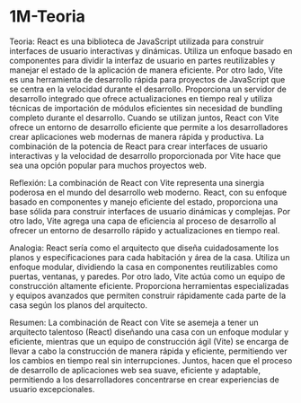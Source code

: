 # 1M-Teoria
Teoria: React es una biblioteca de JavaScript utilizada para construir interfaces de usuario interactivas y dinámicas. Utiliza un enfoque basado en componentes para dividir la interfaz de usuario en partes reutilizables y manejar el estado de la aplicación de manera eficiente. Por otro lado, Vite es una herramienta de desarrollo rápida para proyectos de JavaScript que se centra en la velocidad durante el desarrollo. Proporciona un servidor de desarrollo integrado que ofrece actualizaciones en tiempo real y utiliza técnicas de importación de módulos eficientes sin necesidad de bundling completo durante el desarrollo. Cuando se utilizan juntos, React con Vite ofrece un entorno de desarrollo eficiente que permite a los desarrolladores crear aplicaciones web modernas de manera rápida y productiva. La combinación de la potencia de React para crear interfaces de usuario interactivas y la velocidad de desarrollo proporcionada por Vite hace que sea una opción popular para muchos proyectos web.

Reflexión: La combinación de React con Vite representa una sinergia poderosa en el mundo del desarrollo web moderno. React, con su enfoque basado en componentes y manejo eficiente del estado, proporciona una base sólida para construir interfaces de usuario dinámicas y complejas. Por otro lado, Vite agrega una capa de eficiencia al proceso de desarrollo al ofrecer un entorno de desarrollo rápido y actualizaciones en tiempo real.

Analogia: React sería como el arquitecto que diseña cuidadosamente los planos y especificaciones para cada habitación y área de la casa. Utiliza un enfoque modular, dividiendo la casa en componentes reutilizables como puertas, ventanas, y paredes. Por otro lado, Vite actúa como un equipo de construcción altamente eficiente. Proporciona herramientas especializadas y equipos avanzados que permiten construir rápidamente cada parte de la casa según los planos del arquitecto.

Resumen: La combinación de React con Vite se asemeja a tener un arquitecto talentoso (React) diseñando una casa con un enfoque modular y eficiente, mientras que un equipo de construcción ágil (Vite) se encarga de llevar a cabo la construcción de manera rápida y eficiente, permitiendo ver los cambios en tiempo real sin interrupciones. Juntos, hacen que el proceso de desarrollo de aplicaciones web sea suave, eficiente y adaptable, permitiendo a los desarrolladores concentrarse en crear experiencias de usuario excepcionales.
